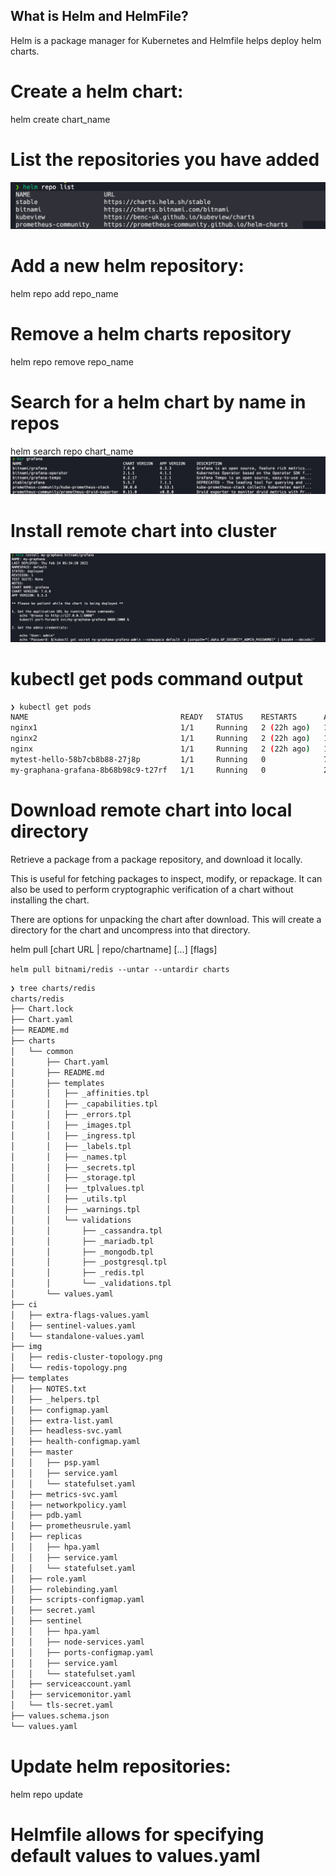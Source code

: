 ## What is Helm and HelmFile?
 Helm is a package manager for Kubernetes and Helmfile helps deploy helm charts. 

# Create a helm chart:
helm create chart_name

# List the repositories you have added
![repolist](./images/sc.png)


# Add a new helm repository:
helm repo add repo_name

# Remove a helm charts repository
helm repo remove repo_name

# Search for a helm chart by name in repos
helm search repo chart_name
![reposearch](./images/hsr.png)

# Install remote chart into cluster
![reposearch](./images/installchart.png)

#  kubectl get pods command output
```bash
❯ kubectl get pods
NAME                                  READY   STATUS    RESTARTS      AGE
nginx1                                1/1     Running   2 (22h ago)   16d
nginx2                                1/1     Running   2 (22h ago)   16d
nginx                                 1/1     Running   2 (22h ago)   18d
mytest-hello-58b7cb8b88-27j8p         1/1     Running   0             78m
my-graphana-grafana-8b68b98c9-t27rf   1/1     Running   0             27m
```

# Download remote chart into local directory
Retrieve a package from a package repository, and download it locally.

This is useful for fetching packages to inspect, modify, or repackage. It can
also be used to perform cryptographic verification of a chart without installing the chart.

There are options for unpacking the chart after download. This will create a
directory for the chart and uncompress into that directory.

 helm pull [chart URL | repo/chartname] [...] [flags]

 `helm pull bitnami/redis --untar --untardir charts`

 ```bash
❯ tree charts/redis
charts/redis
├── Chart.lock
├── Chart.yaml
├── README.md
├── charts
│   └── common
│       ├── Chart.yaml
│       ├── README.md
│       ├── templates
│       │   ├── _affinities.tpl
│       │   ├── _capabilities.tpl
│       │   ├── _errors.tpl
│       │   ├── _images.tpl
│       │   ├── _ingress.tpl
│       │   ├── _labels.tpl
│       │   ├── _names.tpl
│       │   ├── _secrets.tpl
│       │   ├── _storage.tpl
│       │   ├── _tplvalues.tpl
│       │   ├── _utils.tpl
│       │   ├── _warnings.tpl
│       │   └── validations
│       │       ├── _cassandra.tpl
│       │       ├── _mariadb.tpl
│       │       ├── _mongodb.tpl
│       │       ├── _postgresql.tpl
│       │       ├── _redis.tpl
│       │       └── _validations.tpl
│       └── values.yaml
├── ci
│   ├── extra-flags-values.yaml
│   ├── sentinel-values.yaml
│   └── standalone-values.yaml
├── img
│   ├── redis-cluster-topology.png
│   └── redis-topology.png
├── templates
│   ├── NOTES.txt
│   ├── _helpers.tpl
│   ├── configmap.yaml
│   ├── extra-list.yaml
│   ├── headless-svc.yaml
│   ├── health-configmap.yaml
│   ├── master
│   │   ├── psp.yaml
│   │   ├── service.yaml
│   │   └── statefulset.yaml
│   ├── metrics-svc.yaml
│   ├── networkpolicy.yaml
│   ├── pdb.yaml
│   ├── prometheusrule.yaml
│   ├── replicas
│   │   ├── hpa.yaml
│   │   ├── service.yaml
│   │   └── statefulset.yaml
│   ├── role.yaml
│   ├── rolebinding.yaml
│   ├── scripts-configmap.yaml
│   ├── secret.yaml
│   ├── sentinel
│   │   ├── hpa.yaml
│   │   ├── node-services.yaml
│   │   ├── ports-configmap.yaml
│   │   ├── service.yaml
│   │   └── statefulset.yaml
│   ├── serviceaccount.yaml
│   ├── servicemonitor.yaml
│   └── tls-secret.yaml
├── values.schema.json
└── values.yaml
 ```

# Update helm repositories:
helm repo update

# Helmfile allows for specifying default values to values.yaml